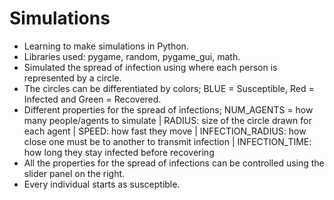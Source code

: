 # Simulations

- Learning to make simulations in Python.
- Libraries used: pygame, random, pygame_gui, math.
- Simulated the spread of infection using where each person is represented by a circle.
- The circles can be differentiated by colors; BLUE = Susceptible, Red = Infected and Green = Recovered.
- Different properties for the spread of infections; NUM_AGENTS = how many people/agents to simulate | RADIUS: size of the circle drawn for each agent | SPEED: how fast they move | INFECTION_RADIUS: how close one must be to another to transmit infection | INFECTION_TIME: how long they stay infected before recovering
- All the properties for the spread of infections can be controlled using the slider panel on the right.
- Every individual starts as susceptible.


 

